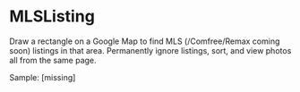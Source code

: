 MLSListing
==========

Draw a rectangle on a Google Map to find MLS (/Comfree/Remax coming soon) listings in that area. Permanently ignore listings, sort, and view photos all from the same page.

Sample:
[missing]